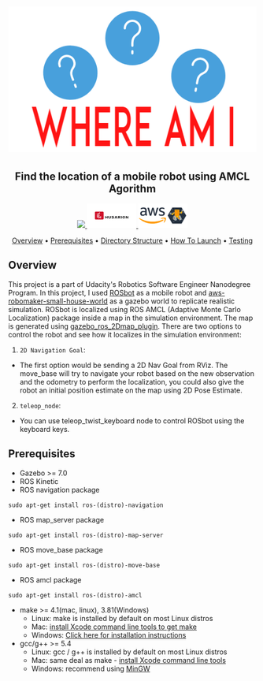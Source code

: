 <h1 align="center">
  <br>
 <img src="https://github.com/Vamshi2198/Where-am-I/blob/main/src/images/Project_Title.png">
  <br>
</h1>
  
<h2 align="center"> Find the location of a mobile robot using AMCL Agorithm</h2>
  
<p align="center">
  <a href="https://www.udacity.com/robotics">
     <img src="https://s3-us-west-1.amazonaws.com/udacity-robotics/Extra+Images/RoboND_flag.png">
  </a>
  <a href="https://husarion.com/manuals/rosbot/">
     <img src="https://github.com/Vamshi2198/Where-am-I/blob/main/src/images/husarion.jpg" width = "100" height = "50" >
  </a>
  <a href="https://aws.amazon.com/robomaker/">
     <img src="https://github.com/Vamshi2198/Where-am-I/blob/main/src/images/aws.png" width = "100" height = "50">
  </a>
</p>

<p align="center">
  <a href="#overview">Overview</a> •
  <a href="#prerequisites">Prerequisites</a> •
  <a href="#directory-structure">Directory Structure</a> •
  <a href="#how-to-launch">How To Launch</a> •
  <a href="#testing">Testing</a>
</p>

## Overview  
This project is a part of Udacity's Robotics Software Engineer Nanodegree Program. In this project, I used [ROSbot](https://github.com/husarion/rosbot_description) as a mobile robot and [aws-robomaker-small-house-world](https://github.com/aws-robotics/aws-robomaker-small-house-world) as a gazebo world to replicate realistic simulation. ROSbot is localized using ROS AMCL (Adaptive Monte Carlo Localization) package inside a map in the simulation environment. The map is generated using [gazebo_ros_2Dmap_plugin](https://github.com/marinaKollmitz/gazebo_ros_2Dmap_plugin/tree/0820610f46235cd7ce1458ea030ef83b1616da37). 
There are two options to control the robot and see how it localizes in the simulation environment: 

1. `2D Navigation Goal`:  
* The first option would be sending a 2D Nav Goal from RViz. The move_base will try to navigate your robot based on the new observation and the odometry to perform the localization, you could also give the robot an initial position estimate on the map using 2D Pose Estimate.

2. `teleop_node`:  
* You can use teleop_twist_keyboard node to control ROSbot using the keyboard keys. 

## Prerequisites
* Gazebo >= 7.0  
* ROS Kinetic  
* ROS navigation package  
```
sudo apt-get install ros-(distro)-navigation
```
* ROS map_server package  
```
sudo apt-get install ros-(distro)-map-server
```
* ROS move_base package  
```
sudo apt-get install ros-(distro)-move-base
```
* ROS amcl package  
```
sudo apt-get install ros-(distro)-amcl
```
* make >= 4.1(mac, linux), 3.81(Windows)
  * Linux: make is installed by default on most Linux distros
  * Mac: [install Xcode command line tools to get make](https://developer.apple.com/xcode/features/)
  * Windows: [Click here for installation instructions](http://gnuwin32.sourceforge.net/packages/make.htm)
* gcc/g++ >= 5.4
  * Linux: gcc / g++ is installed by default on most Linux distros
  * Mac: same deal as make - [install Xcode command line tools](https://developer.apple.com/xcode/features/)
  * Windows: recommend using [MinGW](http://www.mingw.org/)
